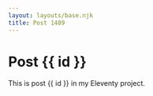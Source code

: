 ```yaml
---
layout: layouts/base.njk
title: Post 1489
---
```


# Post {{ id }}

This is post {{ id }} in my Eleventy project.
